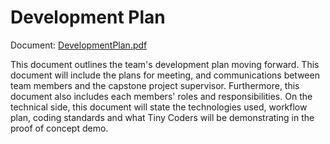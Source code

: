 # Development Plan

Document: [DevelopmentPlan.pdf](DevelopmentPlan.pdf)

This document outlines the team's development plan moving forward. This document will include the plans for meeting, and communications between team members and the capstone project supervisor. Furthermore, this document also includes each members' roles and responsibilities. On the technical side, this document will state the technologies used, workflow plan, coding standards and what Tiny Coders will be demonstrating in the proof of concept demo.
